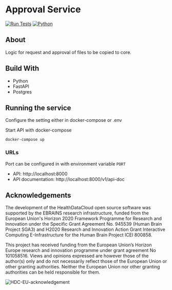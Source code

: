 # Approval Service

[![Run Tests](https://github.com/PilotDataPlatform/approval/actions/workflows/run-tests.yml/badge.svg?branch=develop)](https://github.com/PilotDataPlatform/approval/actions/workflows/run-tests.yml)
[![Python](https://img.shields.io/badge/python-3.10-brightgreen.svg)](https://www.python.org/)

## About

Logic for request and approval of files to be copied to core.

## Build With
- Python
- FastAPI
- Postgres

##  Running the service

Configure the setting either in docker-compose or .env

Start API with docker-compose
```
docker-compose up
```

### URLs
Port can be configured in with environment variable `PORT`
- API: http://localhost:8000
- API documentation: http://localhost:8000/v1/api-doc

## Acknowledgements

The development of the HealthDataCloud open source software was supported by the EBRAINS research infrastructure, funded from the European Union's Horizon 2020 Framework Programme for Research and Innovation under the Specific Grant Agreement No. 945539 (Human Brain Project SGA3) and H2020 Research and Innovation Action Grant Interactive Computing E-Infrastructure for the Human Brain Project ICEI 800858.

This project has received funding from the European Union’s Horizon Europe research and innovation programme under grant agreement No 101058516. Views and opinions expressed are however those of the author(s) only and do not necessarily reflect those of the European Union or other granting authorities. Neither the European Union nor other granting authorities can be held responsible for them.

![HDC-EU-acknowledgement](https://hdc.humanbrainproject.eu/img/HDC-EU-acknowledgement.png)
